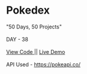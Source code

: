 # Pokedex
"50 Days, 50 Projects"
<br> 
<br>
DAY - 38 
<br> 
<br> 
<a href="https://github.com/pushpakumari5117/pokedex"> View Code </a> 
|| 
<a href="https://pushpakumari5117.github.io/pokedex/"> Live Demo </a>
<br>
<br>
API Used - https://pokeapi.co/

